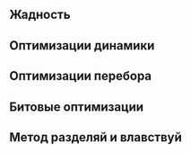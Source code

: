 ## Жадность

## Оптимизации динамики

## Оптимизации перебора

## Битовые оптимизации

## Метод разделяй и влавствуй